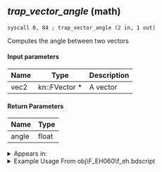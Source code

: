 ## *trap_vector_angle* (math)

`syscall 0, 84 ; trap_vector_angle (2 in, 1 out)`

Computes the angle between two vectors

#### Input parameters
| Name | Type | Description
|------|------|------------
| vec2   | kn::FVector *   | A vector


#### Return Parameters
| Name | Type
|------|-----
| angle   | float   


<details>
	<summary>Appears in:</summary>
| filename | Entity (obj)
|----------|-------------
| obj\F_EH060\f_eh.bdscript       | ((F) Floating building 2 (EH))          
| obj\G_EX250_0\g_ex.bdscript       | ()          
| obj\G_EX250_0_G\g_ex.bdscript       | ()          
| obj\G_EX250_0_R\g_ex.bdscript       | ()          
| obj\G_EX900_COMBAT\g_ex.bdscript       | ()          
| obj\G_EX900_COMBAT_HARD\g_ex.bdscript       | ()          
| obj\G_EX900_FINAL\g_ex.bdscript       | ()          
| obj\G_EX900_FLIGHT\g_ex.bdscript       | ()          
| obj\G_EX900_FLIGHT_HARD\g_ex.bdscript       | ()          

</details>

<details>
	<summary>Example Usage From obj\F_EH060\f_eh.bdscript</summary>
```
L3755:
 popToSp 0
 syscall 1, 306 ; trap_camera_at (0 in, 1 out)
 memcpyToSp 16, 48
 pushFromPSp 48
 syscall 1, 305 ; trap_camera_eye (0 in, 1 out)
 memcpyToSp 16, 64
 pushFromPSp 64
 syscall 0, 5 ; trap_vector_sub (2 in, 1 out)
 memcpyToSp 16, 80
 pushFromPSp 80
 memcpyToSp 16, 32
 pushFromPSp 32
 syscall 0, 7 ; trap_vector_normalize (1 in, 1 out)
 drop 
 pushFromFSp 0
 gosub 16, L3430
 memcpyToSp 16, 48
 pushFromPSp 48
 syscall 1, 305 ; trap_camera_eye (0 in, 1 out)
 memcpyToSp 16, 64
 pushFromPSp 64
 syscall 0, 5 ; trap_vector_sub (2 in, 1 out)
 memcpyToSp 16, 80
 pushFromPSp 80
 memcpyToSp 16, 16
 pushFromPSp 16
 syscall 0, 7 ; trap_vector_normalize (1 in, 1 out)
 drop 
 pushFromPSp 32
 pushFromPSp 16
 syscall 0, 84 ; trap_vector_angle (2 in, 1 out)
 pushImmf 1.047198
 subf 
 infzf 
 ret
```
</details>

